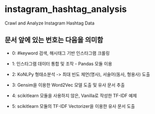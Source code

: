 # instagram_hashtag_analysis
Crawl and Analyze Instagram Hashtag Data

## 문서 앞에 있는 번호는 다음을 의미함
* 0: #keyword 검색, 해시태그 기반 인스타그램 크롤링

* 1: 인스타그램 데이터 통합 및 조작 - Pandas 모듈 이용

* 2: KoNLPy 형태소분석 -> 최대 빈도 체언(명사), 서술어(동사, 형용사) 도출

* 3: Gensim을 이용한 Word2Vec 모델 도출 및 유사 문서 추출

* 4: scikitlearn 모듈을 사용하지 않은, Vanilla로 작성한 TF-IDF 예제

* 5: scikitlearn 모듈의 TF-IDF Vectorizer을 이용한 유사 문서 도출


